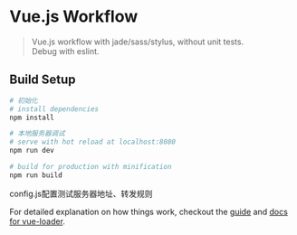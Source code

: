 # Vue.js Workflow

> Vue.js workflow with jade/sass/stylus, without unit tests.<br>
> Debug with eslint.

## Build Setup

``` bash
# 初始化
# install dependencies
npm install

# 本地服务器调试
# serve with hot reload at localhost:8080
npm run dev

# build for production with minification
npm run build
```

config.js配置测试服务器地址、转发规则

For detailed explanation on how things work, checkout the [guide](http://vuejs-templates.github.io/webpack/) and [docs for vue-loader](http://vuejs.github.io/vue-loader).
